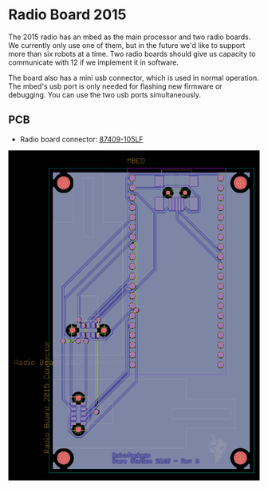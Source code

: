 
# Radio Board 2015

The 2015 radio has an mbed as the main processor and two radio boards.  We currently only use one of them, but in the future we'd like to support more than six robots at a time.  Two radio boards should give us capacity to communicate with 12 if we implement it in software.

The board also has a mini usb connector, which is used in normal operation.  The mbed's usb port is only needed for flashing new firmware or debugging.  You can use the two usb ports simultaneously.

## PCB

* Radio board connector: [87409-105LF](https://octopart.com/search?q=87409-105LF)

![Base Station Board](./rjrc-2016-base-station-v1_0.png)

